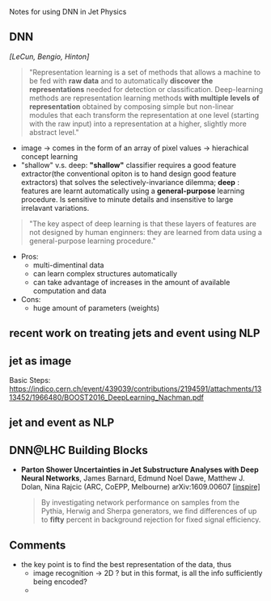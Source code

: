 Notes for using DNN in Jet Physics

## DNN

_[LeCun, Bengio, Hinton]_
> "Representation learning is a set of methods that allows a machine to be fed with **raw data** and to automatically **discover the representations** needed for detection or classification. Deep-learning methods are representation learning methods **with multiple levels of representation** obtained by composing simple but non-linear modules that each transform the representation at one level (starting with the raw input) into a representation at a higher, slightly more abstract level."

* image -> comes in the form of an array of pixel values -> hierachical concept learning
* "shallow" v.s. deep: **"shallow"** classifier requires a good feature extractor(the conventional opiton is to hand design good feature extractors) that solves the selectively-invariance dilemma; **deep** : features are learnt automatically using a **general-purpose** learning procedure. Is sensitive to minute details and insensitive to large irrelavant variations. 

> "The key aspect of deep learning is that these layers of features are not designed by human enginners: they are learned from data using a general-purpose learning procedure."

* Pros: 
  * multi-dimentinal data
  * can learn complex structures automatically
  * can take advantage of increases in the amount of available computation and data
* Cons:
  * huge amount of parameters (weights)
  
  

## recent work on treating jets and event using NLP



## jet as image
Basic Steps: https://indico.cern.ch/event/439039/contributions/2194591/attachments/1313452/1966480/BOOST2016_DeepLearning_Nachman.pdf


## jet and event as NLP

## DNN@LHC Building Blocks

* **Parton Shower Uncertainties in Jet Substructure Analyses with Deep Neural Networks**, 
James Barnard, Edmund Noel Dawe, Matthew J. Dolan, Nina Rajcic (ARC, CoEPP, Melbourne) arXiv:1609.00607 [[inspire]](https://inspirehep.net/record/1485081)

  >By investigating network performance on
  samples from the Pythia, Herwig and Sherpa generators, we find differences of up to **fifty** percent
  in background rejection for fixed signal efficiency.   

## Comments
* the key point is to find the best representation of the data, thus
  * image recognition -> 2D ? but in this format, is all the info sufficiently being encoded?
  * 
  


